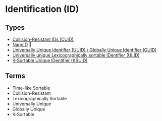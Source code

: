 # Identification (ID)

<!--
Use ChatGPT to identify the type of ID.
-->

## Types

- [Collision-Resistant IDs (CUID)](/cuid.md)
- [NanoID](/nanoid.md) 🌟
- [Universally Unique Identifier (UUID) / Globally Unique Identifier (GUID)](/uuid.md)
- [Universally unique Lexicographically sortable IDentifier (ULID)](/ulid.md)
- [K-Sortable Unique IDentifier (KSUID)](https://github.com/segmentio/ksuid)

<!--
Snowflake IDs | https://en.wikipedia.org/wiki/Snowflake_ID
-->

## Terms

- Time-like Sortable
- Collision-Resistant
- Lexicographically Sortable
- Universally Unique
- Globally Unique
- K-Sortable

<!-- ## Tools

- []() -->

